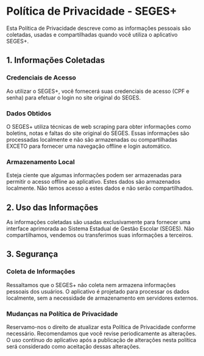# Política de Privacidade - SEGES+

Esta Política de Privacidade descreve como as informações pessoais são coletadas, usadas e compartilhadas quando você utiliza o aplicativo SEGES+.

## 1. Informações Coletadas

### Credenciais de Acesso

Ao utilizar o SEGES+, você fornecerá suas credenciais de acesso (CPF e senha) para efetuar o login no site original do SEGES.

### Dados Obtidos

O SEGES+ utiliza técnicas de web scraping para obter informações como boletins, notas e faltas do site original do SEGES. Essas informações são processadas localmente e não são armazenadas ou compartilhadas EXCETO para fornecer uma navegação offline e login automático.

### Armazenamento Local

Esteja ciente que algumas informações podem ser armazenadas para permitir o acesso offline ao aplicativo. Estes dados são armazenados localmente. Não temos acesso a estes dados e não serão compartilhados.

## 2. Uso das Informações

As informações coletadas são usadas exclusivamente para fornecer uma interface aprimorada ao Sistema Estadual de Gestão Escolar (SEGES). Não compartilhamos, vendemos ou transferimos suas informações a terceiros.

## 3. Segurança

### Coleta de Informações

Ressaltamos que o SEGES+ não coleta nem armazena informações pessoais dos usuários. O aplicativo é projetado para processar os dados localmente, sem a necessidade de armazenamento em servidores externos.

### Mudanças na Política de Privacidade

Reservamo-nos o direito de atualizar esta Política de Privacidade conforme necessário. Recomendamos que você revise periodicamente as alterações. O uso contínuo do aplicativo após a publicação de alterações nesta política será considerado como aceitação dessas alterações.
